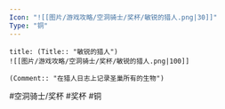 ```yaml
---
Icon: "![[图片/游戏攻略/空洞骑士/奖杯/敏锐的猎人.png|30]]"
Type: "铜"
---
```

```ad-common-bronze-trophy
title: (Title:: "敏锐的猎人")
![[图片/游戏攻略/空洞骑士/奖杯/敏锐的猎人.png|100]]

(Comment:: "在猎人日志上记录圣巢所有的生物")
```

#空洞骑士/奖杯 #奖杯 #铜
